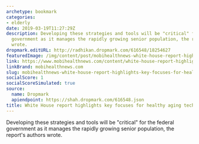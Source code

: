 ```yaml
---
archetype: bookmark
categories:
- elderly
date: 2019-03-19T11:27:29Z
description: Developing these strategies and tools will be "critical" for the federal
  government as it manages the rapidly growing senior population, the report's authors
  wrote.
dropmark.editURL: http://radhikan.dropmark.com/616548/18254627
featuredImage: /img/content/post/mobihealthnews-white-house-report-highlights-key-focuses-for-healthy-aging-tech-research.jpg
link: https://www.mobihealthnews.com/content/white-house-report-highlights-key-focuses-healthy-aging-tech-research
linkBrand: mobihealthnews.com
slug: mobihealthnews-white-house-report-highlights-key-focuses-for-healthy-aging-tech-research
socialScore: 1
socialScoreSimulated: true
source:
  name: Dropmark
  apiendpoint: https://shah.dropmark.com/616548.json
title: White House report highlights key focuses for healthy aging tech research
---
```

Developing these strategies and tools will be "critical" for the federal government as it manages the rapidly growing senior population, the report's authors wrote.